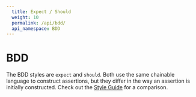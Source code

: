 ```yaml
---
  title: Expect / Should
  weight: 10
  permalink: /api/bdd/
  api_namespace: BDD
---
```


# BDD

The BDD styles are `expect` and `should`. Both use the same chainable language to
construct assertions, but they differ in the way an assertion is initially constructed.
Check out the [Style Guide](/guide/styles) for a comparison.
